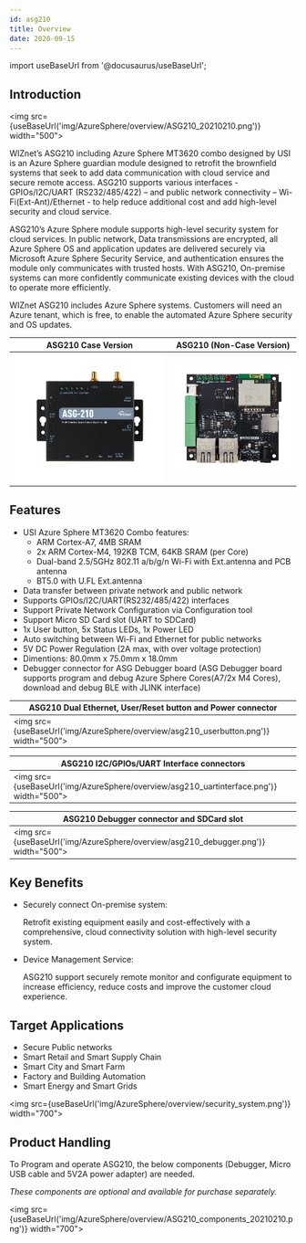 ```yaml
---
id: asg210
title: Overview
date: 2020-09-15
---
```


import useBaseUrl from '@docusaurus/useBaseUrl';

## Introduction

<img src={useBaseUrl('img/AzureSphere/overview/ASG210_20210210.png')} width="500"></img>

WIZnet’s ASG210 including Azure Sphere MT3620 combo designed by USI is an Azure Sphere guardian module designed to retrofit the brownfield systems that seek to add data communication with cloud service and secure remote access. ASG210 supports various interfaces - GPIOs/I2C/UART (RS232/485/422) – and public network connectivity – Wi-Fi(Ext-Ant)/Ethernet - to help reduce additional cost and add high-level security and cloud service.

ASG210’s Azure Sphere module supports high-level security system for cloud services. In public network, Data transmissions are encrypted, all Azure Sphere OS and application updates are delivered securely via Microsoft Azure Sphere Security Service, and authentication ensures the module only communicates with trusted hosts. With ASG210, On-premise systems can more confidently communicate existing devices with the cloud to operate more efficiently.

WIZnet ASG210 includes Azure Sphere systems. Customers will need an Azure tenant, which is free, to enable the automated Azure Sphere security and OS updates.


|   ASG210 Case Version                                                |    ASG210 (Non-Case Version)                                            |
| -------------------------------------------------------------------- | ----------------------------------------------------------------------- |
| ![ASG210 Case Version](/img/AzureSphere/overview/asg210_case.png) | ![ASG210 (Non-Case Version)](/img/AzureSphere/overview/asg210_non_case.png) |

<!--
## System Architecture

<img src={useBaseUrl('img/AzureSphere/overview/system_architecture.png')} width="800"></img>

ASG210 provides various interfaces for connecting to the public cloud while maintaining the existing On-premise system infrastructure. Customers can experience Microsoft’s high level of security and software updates for brownfield and greenfield equipment with ASG210.
-->

## Features

-	USI Azure Sphere MT3620 Combo features:
    -	ARM Cortex-A7, 4MB SRAM
    -	2x ARM Cortex-M4, 192KB TCM, 64KB SRAM (per Core)
    - Dual-band 2.5/5GHz 802.11 a/b/g/n Wi-Fi with Ext.antenna and PCB antenna
    - BT5.0 with U.FL Ext.antenna
-	Data transfer between private network and public network
-	Supports GPIOs/I2C/UART(RS232/485/422) interfaces
-	Support Private Network Configuration via Configuration tool
-	Support Micro SD Card slot (UART to SDCard)
-	1x User button, 5x Status LEDs, 1x Power LED
-	Auto switching between Wi-Fi and Ethernet for public networks
-	5V DC Power Regulation (2A max, with over voltage protection)
-	Dimentions: 80.0mm x 75.0mm x 18.0mm
-	Debugger connector for ASG Debugger board
(ASG Debugger board supports program and debug Azure Sphere Cores(A7/2x M4 Cores), download and debug BLE with JLINK interface)

| ASG210 Dual Ethernet, User/Reset button and Power connector   | 
| -- |
| <img src={useBaseUrl('img/AzureSphere/overview/asg210_userbutton.png')} width="500"></img> |

| ASG210 I2C/GPIOs/UART Interface connectors   |
| -- |
| <img src={useBaseUrl('img/AzureSphere/overview/asg210_uartinterface.png')} width="500"></img> |

|  ASG210 Debugger connector and SDCard slot  |
| -- |
| <img src={useBaseUrl('img/AzureSphere/overview/asg210_debugger.png')} width="500"></img> |

## Key Benefits

- Securely connect On-premise system:
  
  Retrofit existing equipment easily and cost-effectively with a comprehensive, cloud connectivity solution with high-level security system.

- Device Management Service:
  
  ASG210 support securely remote monitor and configurate equipment to increase efficiency, reduce costs and improve the customer cloud experience.

## Target Applications

- Secure Public networks
- Smart Retail and Smart Supply Chain
- Smart City and Smart Farm
- Factory and Building Automation
- Smart Energy and Smart Grids

<img src={useBaseUrl('img/AzureSphere/overview/security_system.png')} width="700"></img>

## Product Handling

To Program and operate ASG210, the below components (Debugger, Micro USB cable and 5V2A power adapter) are needed.

*These components are optional and available for purchase separately.*

<img src={useBaseUrl('img/AzureSphere/overview/ASG210_components_20210210.png')} width="700"></img>